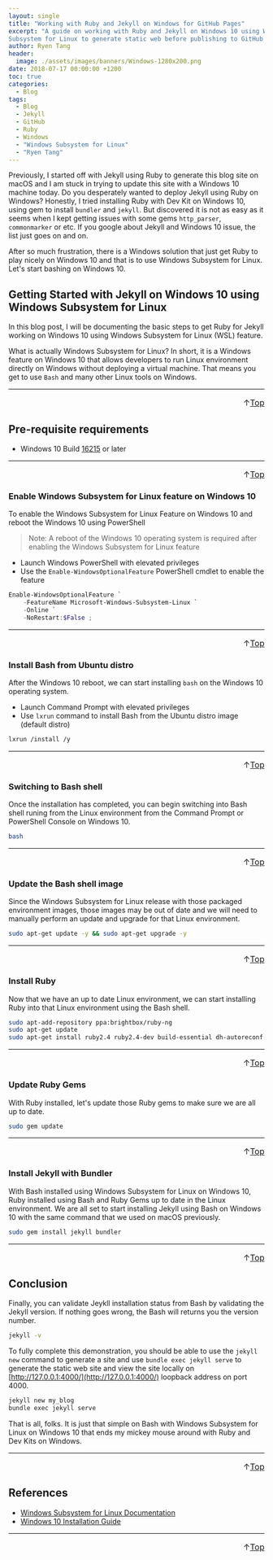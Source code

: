 ```yaml
---
layout: single
title: "Working with Ruby and Jekyll on Windows for GitHub Pages"
excerpt: "A guide on working with Ruby and Jekyll on Windows 10 using Windows
Subsystem for Linux to generate static web before publishing to GitHub Pages."
author: Ryen Tang
header:
  image: ./assets/images/banners/Windows-1280x200.png
date: 2018-07-17 00:00:00 +1200
toc: true
categories: 
  - Blog
tags:
  - Blog
  - Jekyll
  - GitHub
  - Ruby
  - Windows
  - "Windows Subsystem for Linux"
  - "Ryen Tang"
---
```


Previously, I started off with Jekyll using Ruby to generate this blog site on
macOS and I am stuck in trying to update this site with a Windows 10 machine
today.
Do you desperately wanted to deploy Jekyll using Ruby on Windows?
Honestly, I tried installing Ruby with Dev Kit on Windows 10, using gem to
install `bundler` and `jekyll`. But discovered it is not as easy as it seems
when I kept getting issues with some gems `http_parser`, `commonmarker` or etc.
If you google about Jekyll and Windows 10 issue, the list just goes on and on.

After so much frustration, there is a Windows solution that just get Ruby to
play nicely on Windows 10 and that is to use Windows Subsystem for Linux. Let's
start bashing on Windows 10.

## Getting Started with Jekyll on Windows 10 using Windows Subsystem for Linux

In this blog post, I will be documenting the basic steps to get Ruby for Jekyll
working on Windows 10 using Windows Subsystem for Linux (WSL) feature.

What is actually Windows Subsystem for Linux? In short, it is a Windows feature
on Windows 10 that allows developers to run Linux environment directly on
Windows without deploying a virtual machine. That means you get to use `Bash`
and many other Linux tools on Windows.

<hr style='margin-top: 0.5em; margin-bottom: 0em; border-top: 1px solid #eaeaea'>
<p style='font-size: 16px; vertical-align: top; text-align: right;'>↑<a href='#top'>Top</a></p>

## Pre-requisite requirements

- Windows 10 Build [16215](https://docs.microsoft.com/en-us/windows/wsl/release-notes#build-16215)
or later

<hr style='margin-top: 0.5em; margin-bottom: 0em; border-top: 1px solid #eaeaea'>
<p style='font-size: 16px; vertical-align: top; text-align: right;'>↑<a href='#top'>Top</a></p>

### Enable Windows Subsystem for Linux feature on Windows 10

To enable the Windows Subsystem for Linux Feature on Windows 10 and reboot the Windows 10 using PowerShell

> Note: A reboot of the Windows 10 operating system is required after enabling the Windows Subsystem for Linux feature

- Launch Windows PowerShell with elevated privileges
- Use the `Enable-WindowsOptionalFeature` PowerShell cmdlet to enable the feature

```powershell
Enable-WindowsOptionalFeature `
    -FeatureName Microsoft-Windows-Subsystem-Linux `
    -Online `
    -NoRestart:$False ;
```

<hr style='margin-top: 0.5em; margin-bottom: 0em; border-top: 1px solid #eaeaea'>
<p style='font-size: 16px; vertical-align: top; text-align: right;'>↑<a href='#top'>Top</a></p>

### Install Bash from Ubuntu distro

After the Windows 10 reboot, we can start installing `bash` on the Windows 10
operating system.

- Launch Command Prompt with elevated privileges
- Use `lxrun` command to install Bash from the Ubuntu distro image (default
distro)

```sh
lxrun /install /y
```

<hr style='margin-top: 0.5em; margin-bottom: 0em; border-top: 1px solid #eaeaea'>
<p style='font-size: 16px; vertical-align: top; text-align: right;'>↑<a href='#top'>Top</a></p>

### Switching to Bash shell

Once the installation has completed, you can begin switching into Bash shell
runing from the Linux environment from the Command Prompt or PowerShell Console
on Windows 10.

```sh
bash
```

<hr style='margin-top: 0.5em; margin-bottom: 0em; border-top: 1px solid #eaeaea'>
<p style='font-size: 16px; vertical-align: top; text-align: right;'>↑<a href='#top'>Top</a></p>

### Update the Bash shell image

Since the Windows Subsystem for Linux release with those packaged environment
images, those images may be out of date and we will need to manually perform an
update and upgrade for that Linux environment.

```sh
sudo apt-get update -y && sudo apt-get upgrade -y
```

<hr style='margin-top: 0.5em; margin-bottom: 0em; border-top: 1px solid #eaeaea'>
<p style='font-size: 16px; vertical-align: top; text-align: right;'>↑<a href='#top'>Top</a></p>

### Install Ruby

Now that we have an up to date Linux environment, we can start installing Ruby
into that Linux environment using the Bash shell.

```sh
sudo apt-add-repository ppa:brightbox/ruby-ng
sudo apt-get update
sudo apt-get install ruby2.4 ruby2.4-dev build-essential dh-autoreconf
```

<hr style='margin-top: 0.5em; margin-bottom: 0em; border-top: 1px solid #eaeaea'>
<p style='font-size: 16px; vertical-align: top; text-align: right;'>↑<a href='#top'>Top</a></p>

### Update Ruby Gems

With Ruby installed, let's update those Ruby gems to make sure we are all up to
date.

```sh
sudo gem update
```

<hr style='margin-top: 0.5em; margin-bottom: 0em; border-top: 1px solid #eaeaea'>
<p style='font-size: 16px; vertical-align: top; text-align: right;'>↑<a href='#top'>Top</a></p>

### Install Jekyll with Bundler

With Bash installed using Windows Subsystem for Linux on Windows 10, Ruby
installed using Bash and Ruby Gems up to date in the Linux environment. We are
all set to start installing Jekyll using Bash on Windows 10 with the same
command that we used on macOS previously.

```sh
sudo gem install jekyll bundler
```

<hr style='margin-top: 0.5em; margin-bottom: 0em; border-top: 1px solid #eaeaea'>
<p style='font-size: 16px; vertical-align: top; text-align: right;'>↑<a href='#top'>Top</a></p>

## Conclusion

Finally, you can validate Jeykll installation status from Bash by validating
the Jekyll version. If nothing goes wrong, the Bash will returns you the
version number.

```sh
jekyll -v
```

To fully complete this demonstration, you should be able to use the
`jekyll new` command to generate a site and use `bundle exec jekyll serve` to
generate the static web site and view the site locally on
[http://127.0.0.1:4000/](http://127.0.0.1:4000/) loopback address on port 4000.

```sh
jekyll new my_blog
bundle exec jekyll serve
```

That is all, folks. It is just that simple on Bash with Windows Subsystem for
Linux on Windows 10 that ends my mickey mouse around with Ruby and Dev Kits on Windows.

<hr style='margin-top: 0.5em; margin-bottom: 0em; border-top: 1px solid #eaeaea'>
<p style='font-size: 16px; vertical-align: top; text-align: right;'>↑<a href='#top'>Top</a></p>

## References

- [Windows Subsystem for Linux Documentation](https://docs.microsoft.com/en-us/windows/wsl/about)
- [Windows 10 Installation Guide](https://docs.microsoft.com/en-us/windows/wsl/install-win10)

<hr style='margin-top: 0.5em; margin-bottom: 0em; border-top: 1px solid #eaeaea'>
<p style='font-size: 16px; vertical-align: top; text-align: right;'>↑<a href='#top'>Top</a></p>
